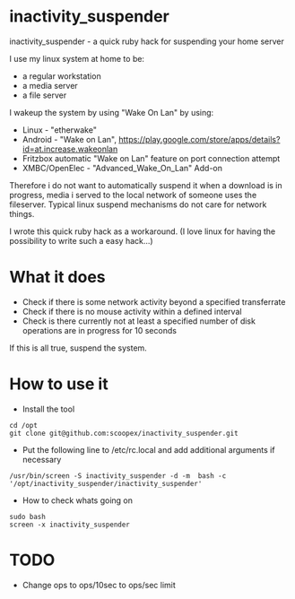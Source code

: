 inactivity_suspender
====================

inactivity_suspender - a quick ruby hack for suspending your home server

I use my linux system at home to be:
 * a regular workstation
 * a media server
 * a file server

I wakeup the system by using "Wake On Lan" by using: 
 * Linux - "etherwake"
 * Android - "Wake on Lan", https://play.google.com/store/apps/details?id=at.increase.wakeonlan
 * Fritzbox automatic "Wake on Lan" feature on port connection attempt
 * XMBC/OpenElec - "Advanced_Wake_On_Lan" Add-on
 
Therefore i do not want to automatically suspend it when a download is in progress, media i served to the local network of someone uses the fileserver.
Typical linux suspend mechanisms do not care for network things.

I wrote this quick ruby hack as a workaround.
(I love linux for having the possibility to write such a easy hack...)

# What it does

 * Check if there is some network activity beyond a specified transferrate
 * Check if there is no mouse activity within a defined interval
 * Check is there currently not at least a specified number of disk operations are in progress for 10 seconds

If this is all true, suspend the system.

# How to use it

* Install the tool
```
cd /opt
git clone git@github.com:scoopex/inactivity_suspender.git
```
* Put the following line to /etc/rc.local and add additional arguments if necessary
```
/usr/bin/screen -S inactivity_suspender -d -m  bash -c '/opt/inactivity_suspender/inactivity_suspender'
```
* How to check whats going on
```
sudo bash
screen -x inactivity_suspender
```

# TODO

- Change ops to ops/10sec to ops/sec limit
